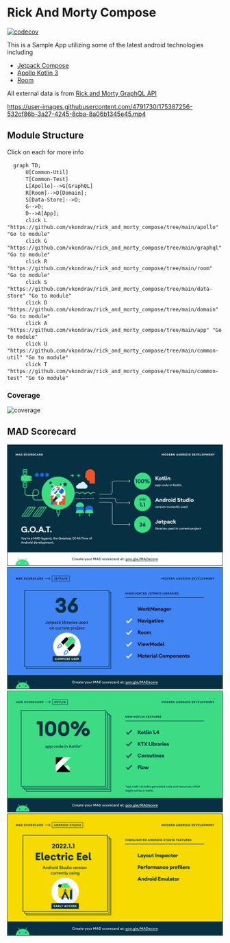 Rick And Morty Compose
=========

[![codecov](https://codecov.io/gh/vkondrav/rick_and_morty_compose/branch/main/graph/badge.svg?token=MX8NPAY19I)](https://codecov.io/gh/vkondrav/rick_and_morty_compose)

This is a Sample App utilizing some of the latest android technologies including

- [Jetpack Compose](https://developer.android.com/jetpack/compose)
- [Apollo Kotlin 3](https://www.apollographql.com/docs/kotlin/)
- [Room](https://developer.android.com/jetpack/androidx/releases/room)

All external data is from [Rick and Morty GraphQL API](https://rickandmortyapi.com/graphql)

https://user-images.githubusercontent.com/4791730/175387256-532cf86b-3a27-4245-8cba-8a06b1345e45.mp4

## Module Structure
Click on each for more info

```mermaid
  graph TD;
      U[Common-Util]
      T[Common-Test]
      L[Apollo]-->G[GraphQL]
      R[Room]-->D[Domain];
      S[Data-Store]-->D;
      G-->D;
      D-->A[App];
      click L "https://github.com/vkondrav/rick_and_morty_compose/tree/main/apollo" "Go to module"
      click G "https://github.com/vkondrav/rick_and_morty_compose/tree/main/graphql" "Go to module"
      click R "https://github.com/vkondrav/rick_and_morty_compose/tree/main/room" "Go to module"
      click S "https://github.com/vkondrav/rick_and_morty_compose/tree/main/data-store" "Go to module"
      click D "https://github.com/vkondrav/rick_and_morty_compose/tree/main/domain" "Go to module"
      click A "https://github.com/vkondrav/rick_and_morty_compose/tree/main/app" "Go to module"
      click U "https://github.com/vkondrav/rick_and_morty_compose/tree/main/common-util" "Go to module"
      click T "https://github.com/vkondrav/rick_and_morty_compose/tree/main/common-test" "Go to module"
```

### Coverage
![coverage](https://codecov.io/gh/vkondrav/rick_and_morty_compose/branch/main/graphs/tree.svg?token=MX8NPAY19I)

## MAD Scorecard
![Summary](/mad_scorecard/summary.png?raw=true)
![Summary](/mad_scorecard/jetpack.png?raw=true)
![Summary](/mad_scorecard/kotlin.png?raw=true)
![Summary](/mad_scorecard/studio.png?raw=true)
